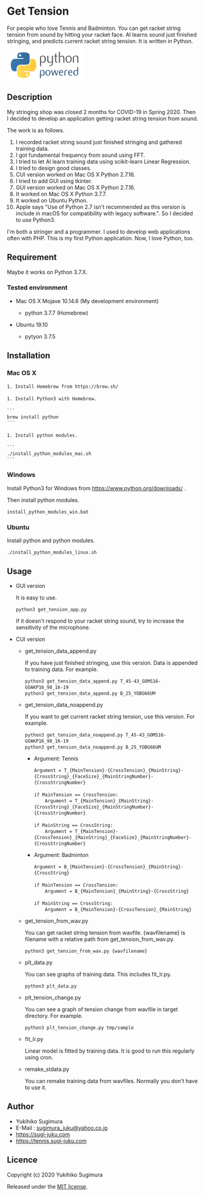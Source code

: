 # Get Tension

For people who love Tennis and Badminton.
You can get racket string tension from sound by hitting your racket face.
AI learns sound just finished stringing, and predicts current racket string tension.
It is written in Python.

![python powered](https://raw.githubusercontent.com/sugi-juku/get-tension/master/python-powered-w-200x80.png)

## Description

My stringing shop was closed 2 months for COVID-19 in Spring 2020.
Then I decided to develop an application getting racket string tension from sound.

The work is as follows.

1. I recorded racket string sound just finished stringing and gathered training data.
1. I got fundamental frequency from sound using FFT.
1. I tried to let AI learn training data using scikit-learn Linear Regression.
1. I tried to design good classes.
1. CUI version worked on Mac OS X Python 2.7.16.
1. I tried to add GUI using tkinter.
1. GUI version worked on Mac OS X Python 2.7.16.
1. It worked on Mac OS X Python 3.7.7.
1. It worked on Ubuntu Python.
1. Apple says "Use of Python 2.7 isn\'t recommended as this version is include in macOS for compatibility with legacy software.". So I decided to use Python3.

I\'m both a stringer and a programmer.
I used to develop web applications often with PHP.
This is my first Python application.
Now, I love Python, too.

## Requirement

Maybe it works on Python 3.7.X.

### Tested environment

* Mac OS X  Mojave 10.14.6 (My development environment)

    * python 3.7.7 (Homebrew)

* Ubuntu 19.10

    * pytyon 3.7.5

## Installation

### Mac OS X

    1. Install Homebrew from https://brew.sh/

    1. Install Python3 with Homebrew.

    ```
    brew install python
    ```

    1. Install python modules.

    ```
    ./install_python_modules_mac.sh
    ```

### Windows

Install Python3 for Windows from https://www.python.org/downloads/ .

Then install python modules.

```
install_python_modules_win.bat
```

### Ubuntu

Install python and python modules.

```
./install_python_modules_linux.sh
```

## Usage

- GUI version

    It is easy to use.

    ```
    python3 get_tension_app.py
    ```

    If it doesn't respond to your racket string sound, try to increase the sensitivity of the microphone.

- CUI version

    - get_tension_data_append.py

        If you have just finished stringing, use this version.
        Data is appended to training data.
        For example.

        ```
        python3 get_tension_data_append.py T_45-43_GOMS16-GOAKP16_98_16-19
        python3 get_tension_data_append.py B_25_YOBG66UM
        ```
    - get_tension_data_noappend.py

        If you want to get current racket string tension, use this version.
        For example.

        ```
        python3 get_tension_data_noappend.py T_45-43_GOMS16-GOAKP16_98_16-19
        python3 get_tension_data_noappend.py B_25_YOBG66UM
        ```

        - Argument: Tennis

            ```
            Argument = T_{MainTension}-{CrossTension}_{MainString}-{CrossString}_{FaceSize}_{MainStringNumber}-{CrossStringNumber}

            if MainTension == CrossTension:
                Argument = T_{MainTension}_{MainString}-{CrossString}_{FaceSize}_{MainStringNumber}-{CrossStringNumber}

            if MainString == CrossString:
                Argument = T_{MainTension}-{CrossTension}_{MainString}_{FaceSize}_{MainStringNumber}-{CrossStringNumber}
            ```

        - Argument: Badminton

            ```
            Argument = B_{MainTension}-{CrossTension}_{MainString}-{CrossString}

            if MainTension == CrossTension:
                Argument = B_{MainTension}_{MainString}-{CrossString}
            
            if MainString == CrossString:
                Argument = B_{MainTension}-{CrossTension}_{MainString}
            ```

    - get_tension_from_wav.py

        You can get racket string tension from wavfile.
        {wavfilename} is filename with a relative path from get_tension_from_wav.py.

        ```
        python3 get_tension_from_wav.py {wavfilename}
        ```

    - plt_data.py

        You can see graphs of training data.
        This includes fit_lr.py.

        ```
        python3 plt_data.py
        ```

    - plt_tension_change.py

        You can see a graph of tension change from wavfile in target directory.
        For example.

        ```
        python3 plt_tension_change.py tmp/sample
        ```

    - fit_lr.py

        Linear model is fitted by training data.
        It is good to run this regularly using cron.

    - remake_stdata.py

        You can remake training data from wavfiles.
        Normally you don\'t have to use it.


## Author

* Yukihiko Sugimura
* E-Mail : sugimura_juku@yahoo.co.jp
* https://sugi-juku.com
* https://tennis.sugi-juku.com

## Licence

Copyright (c) 2020 Yukihiko Sugimura

Released under the [MIT license](https://opensource.org/licenses/mit-license.php).
